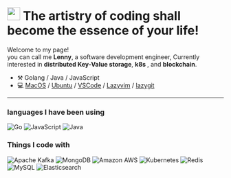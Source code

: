 <h1><img src="https://emojis.slackmojis.com/emojis/images/1531849430/4246/blob-sunglasses.gif?1531849430" width="30"/> The artistry of coding shall become the essence of your life!   </h1>


<p>Welcome to my page! </br>you can call me <b>Lenny</b>, a software development engineer, Currently interested in <b>distributed Key-Value storage</b>, <b> k8s </b>, and <b>blockchain</b>.






-   :hammer_and_pick: Golang / Java / JavaScript
-   💻 [MacOS](https://en.wikipedia.org/wiki/MacOS) / [Ubuntu](https://ubuntu.com/) / [VSCode](https://code.visualstudio.com/) / [Lazyvim](https://www.lazyvim.org/) / [lazygit](https://github.com/jesseduffield/lazygit)

---


<h3> languages I have been using </h3>
 <p>
  <img alt="Go" src="https://img.shields.io/badge/-Go-00ADD8?style=plastic&logo=go&logoColor=white" />
	
  <img alt="JavaScript" src="https://img.shields.io/badge/-JavaScript-F7DF1E?style=plastic&logo=javascript&logoColor=white" />
	
  <img alt="Java" src="https://img.shields.io/badge/-Java-363636?style=plastic&logo=java&logoColor=white" />
 </p>

 
<h3>Things I code with</h3>
<p>
  <img alt="Apache Kafka" src="https://img.shields.io/badge/-Apache%20Kafka-231F20?style=plastic&logo=apache-kafka&logoColor=white" />
  <img alt="MongoDB" src="https://img.shields.io/badge/-MongoDB-47A248?style=plastic&logo=mongodb&logoColor=white" />
 
  <img alt="Amazon AWS" src="https://img.shields.io/badge/-Amazon%20AWS-232F3E?style=plastic&logo=amazonaws&logoColor=white" />
  <img alt="Kubernetes" src="https://img.shields.io/badge/-Kubernetes-326CE5?style=plastic&logo=kubernetes&logoColor=white" />
  <img alt="Redis" src="https://img.shields.io/badge/-Redis-DC382D?style=plastic&logo=redis&logoColor=white" />
  <img alt="MySQL" src="https://img.shields.io/badge/-MySQL-4479A1?style=plastic&logo=mysql&logoColor=white" />
  
  <img alt="Elasticsearch" src="https://img.shields.io/badge/-Elasticsearch-005571?style=plastic&logo=elasticsearch&logoColor=blue" />
</p>

	  












<!-- <h3>My Links</h3>
<ul>
  <li><a href="https://lenny-mo.github.io/"><b> blogs(Chinese stream) </b></a></li>
  <li><a href="https://mirror.xyz/0x53bCC94ff2C097f09C80B648C812F722d947dA7f"><b> blogs(English stream) </b></a></li>
</ul> -->

